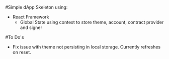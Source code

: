#Simple dApp Skeleton using:

- React Framework
    - Global State using context to store theme, account, contract provider and signer

#To Do's
- Fix issue with theme not persisting in local storage. Currently refreshes on reset.